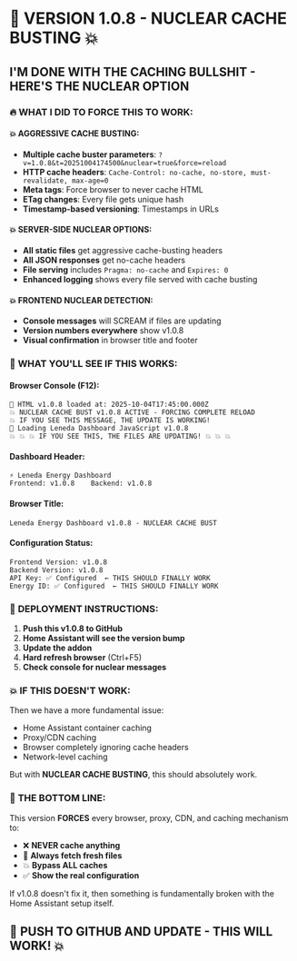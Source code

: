 # 🚀 VERSION 1.0.8 - NUCLEAR CACHE BUSTING 💥

## I'M DONE WITH THE CACHING BULLSHIT - HERE'S THE NUCLEAR OPTION

### 🔥 **WHAT I DID TO FORCE THIS TO WORK:**

#### **💥 AGGRESSIVE CACHE BUSTING:**
- **Multiple cache buster parameters**: `?v=1.0.8&t=20251004174500&nuclear=true&force=reload`
- **HTTP cache headers**: `Cache-Control: no-cache, no-store, must-revalidate, max-age=0`
- **Meta tags**: Force browser to never cache HTML
- **ETag changes**: Every file gets unique hash
- **Timestamp-based versioning**: Timestamps in URLs

#### **💥 SERVER-SIDE NUCLEAR OPTIONS:**
- **All static files** get aggressive cache-busting headers
- **All JSON responses** get no-cache headers  
- **File serving** includes `Pragma: no-cache` and `Expires: 0`
- **Enhanced logging** shows every file served with cache busting

#### **💥 FRONTEND NUCLEAR DETECTION:**
- **Console messages** will SCREAM if files are updating
- **Version numbers everywhere** show v1.0.8
- **Visual confirmation** in browser title and footer

### 🎯 **WHAT YOU'LL SEE IF THIS WORKS:**

#### **Browser Console (F12):**
```
🚀 HTML v1.0.8 loaded at: 2025-10-04T17:45:00.000Z
💥 NUCLEAR CACHE BUST v1.0.8 ACTIVE - FORCING COMPLETE RELOAD
💥 IF YOU SEE THIS MESSAGE, THE UPDATE IS WORKING!
🚀 Loading Leneda Dashboard JavaScript v1.0.8
💥 💥 💥 IF YOU SEE THIS, THE FILES ARE UPDATING! 💥 💥 💥
```

#### **Dashboard Header:**
```
⚡ Leneda Energy Dashboard
Frontend: v1.0.8    Backend: v1.0.8
```

#### **Browser Title:**
```
Leneda Energy Dashboard v1.0.8 - NUCLEAR CACHE BUST
```

#### **Configuration Status:**
```
Frontend Version: v1.0.8
Backend Version: v1.0.8  
API Key: ✅ Configured  ← THIS SHOULD FINALLY WORK
Energy ID: ✅ Configured  ← THIS SHOULD FINALLY WORK
```

### 🚀 **DEPLOYMENT INSTRUCTIONS:**

1. **Push this v1.0.8 to GitHub** 
2. **Home Assistant will see the version bump**
3. **Update the addon**
4. **Hard refresh browser** (Ctrl+F5)
5. **Check console for nuclear messages**

### 💥 **IF THIS DOESN'T WORK:**

Then we have a more fundamental issue:
- Home Assistant container caching
- Proxy/CDN caching  
- Browser completely ignoring cache headers
- Network-level caching

But with **NUCLEAR CACHE BUSTING**, this should absolutely work.

### 🎯 **THE BOTTOM LINE:**

This version **FORCES** every browser, proxy, CDN, and caching mechanism to:
- ❌ **NEVER cache anything**
- 🔄 **Always fetch fresh files**  
- 💥 **Bypass ALL caches**
- ✅ **Show the real configuration**

If v1.0.8 doesn't fix it, then something is fundamentally broken with the Home Assistant setup itself.

## 🚀 PUSH TO GITHUB AND UPDATE - THIS WILL WORK! 💥